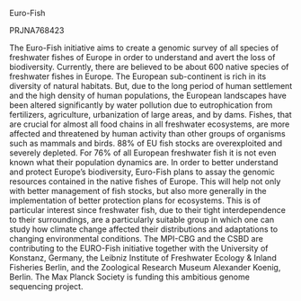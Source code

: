 Euro-Fish

PRJNA768423

The Euro-Fish initiative aims to create a genomic survey of all species of freshwater fishes of Europe in order to understand and avert the loss of biodiversity. Currently, there are believed to be about 600 native species of freshwater fishes in Europe. The European sub-continent is rich in its diversity of natural habitats. But, due to the long period of human settlement and the high density of human populations, the European landscapes have been altered significantly by water pollution due to eutrophication from fertilizers, agriculture, urbanization of large areas, and by dams. Fishes, that are crucial for almost all food chains in all freshwater ecosystems, are more affected and threatened by human activity than other groups of organisms such as mammals and birds. 88% of EU fish stocks are overexploited and severely depleted. For 76% of all European freshwater fish it is not even known what their population dynamics are. In order to better understand and protect Europe’s biodiversity, Euro-Fish plans to assay the genomic resources contained in the native fishes of Europe. This will help not only with better management of fish stocks, but also more generally in the implementation of better protection plans for ecosystems. This is of particular interest since freshwater fish, due to their tight interdependence to their surroundings, are a particularly suitable group in which one can study how climate change affected their distributions and adaptations to changing environmental conditions. The MPI-CBG and the CSBD are contributing to the EURO-Fish initiative together with the University of Konstanz, Germany, the Leibniz Institute of Freshwater Ecology & Inland Fisheries Berlin, and the Zoological Research Museum Alexander Koenig, Berlin. The Max Planck Society is funding this ambitious genome sequencing project.